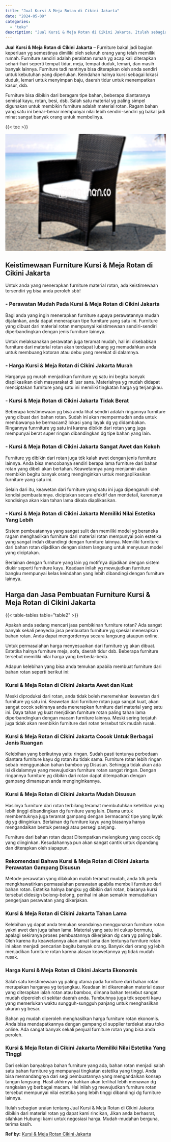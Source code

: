 ```yaml
---
title: "Jual Kursi & Meja Rotan di Cikini Jakarta"
date: "2024-05-09"
categories: 
  - "toko"
description: "Jual Kursi & Meja Rotan di Cikini Jakarta. Itulah sebagian uraian tentang Jual Kursi & Meja Rotan di Cikini Jakarta dibikin dari material rotan yg dapat kami..."
---
```


**Jual Kursi & Meja Rotan di Cikini Jakarta** – Furniture bakal jadi bagian keperluan yg semestinya dimiliki oleh seluruh orang yang telah memiliki rumah. Furniture sendiri adalah peralatan rumah yg acap kali diterapkan sehari-hari seperti tempat tidur, meja, tempat duduk, lemari, dan masih banyak lainnya. Furniture tadi nantinya bisa diterapkan oleh anda sendiri untuk kebutuhan yang diperlukan. Keindahan halnya kursi sebagai lokasi duduk, lemari untuk menyimpan baju, daerah tidur untuk menempatkan kasur, dsb.

Furniture bisa dibikin dari beragam tipe bahan, beberapa diantaranya semisal kayu, rotan, besi, dsb. Salah satu material yg paling simpel digunakan untuk membikin furniture adalah material rotan. Ragam bahan yang satu ini benar-benar mempunyai nilai lebih sendiri-sendiri yg bakal jadi minat sangat banyak orang untuk membelinya.

{{< toc >}}

![Jual Kursi & Meja Rotan di Cikini Jakarta](/images/kursi-meja-rotan-murah34.png)

## Keistimewaan Furniture Kursi & Meja Rotan di Cikini Jakarta

Untuk anda yang menerapkan furniture material rotan, ada keistimewaan tersendiri yg bisa anda peroleh sbb!

### \- Perawatan Mudah Pada Kursi & Meja Rotan di Cikini Jakarta

Bagi anda yang ingin menerapkan furniture supaya perawatannya mudah dijalankan, anda dapat menerapkan tipe furniture yang satu ini. Furniture yang dibuat dari material rotan mempunyai keistimewaan sendiri-sendiri diperbandingkan dengan jenis furniture lainnya.

Untuk melaksanakan perawatan juga teramat mudah, hal ini disebabkan furniture dari material rotan akan terdapat lubang yg memudahkan anda untuk membuang kotoran atau debu yang merekat di dalamnya.

### \- Harga Kursi & Meja Rotan di Cikini Jakarta Murah

Harganya yg murah menjadikan furniture yg satu ini begitu banyak diaplikasikan oleh masyarakat di luar sana. Materialnya yg mudah didapat menciptakan furniture yang satu ini memiliki tingkatan harga yg terjangkau.

### \- Kursi & Meja Rotan di Cikini Jakarta Tidak Berat

Beberapa keistimewaan yg bisa anda lihat sendiri adalah ringannya furniture yang dibuat dari bahan rotan. Sudah ini akan mempermudah anda untuk membawanya ke bermacam2 lokasi yang layak dg yg didambakan. Ringannya funrniture yg satu ini karena dibikin dari rotan yang juga mempunyai berat super ringan dibandingkan dg tipe bahan yang lain.

### \- Kursi & Meja Rotan di Cikini Jakarta Sangat Awet dan Kokoh

Furniture yg dibikin dari rotan juga tdk kalah awet dengan jenis furniture lainnya. Anda bisa mencobanya sendiri berapa lama furniture dari bahan rotan yang dibeli akan bertahan. Keawetannya yang menjamin akan membikin begitu banyak orang menginginkan untuk mengaplikasikan furniture yang satu ini.

Selain dari itu, keawetan dari furniture yang satu ini juga dipengaruhi oleh kondisi pembuatannya. diciptakan secara efektif dan mendetail, karenanya kondisinya akan kian tahan lama dikala diaplikasikan.

### \- Kursi & Meja Rotan di Cikini Jakarta Memiliki Nilai Estetika Yang Lebih

Sistem pembuatannya yang sangat sulit dan memiliki model yg beraneka ragam menghasilkan furniture dari material rotan mempunyai poin estetika yang sangat indah dibandingi dengan furniture lainnya. Memiliki furniture dari bahan rotan dijadikan dengan sistem langsung untuk menyusun model yang diciptakan.

Berlainan dengan furniture yang lain yg motifnya dijadikan dengan sistem diukir seperti furniture kayu. Keadaan inilah yg mewujudkan furniture bangku mempunyai kelas keindahan yang lebih dibandingi dengan furniture lainnya.

## Harga dan Jasa Pembuatan Furniture Kursi & Meja Rotan di Cikini Jakarta

{{< table-tables table="table2" >}}

Apakah anda sedang mencari jasa pembikinan furniture rotan? Ada sangat banyak sekali penyedia jasa pembuatan furniture yg spesial menerapkan bahan rotan. Anda dapat mengordernya secara langsung ataupun online.

Untuk permasalahan harga menyesuaikan dari furniture yg akan dibuat. Estetika halnya furniture meja, sofa, daerah tidur dsb. Beberapa furniture tersebut memiliki nilai harga yang berbeda-beda.

Adapun kelebihan yang bisa anda temukan apabila membuat furniture dari bahan rotan seperti berikut ini:

### Kursi & Meja Rotan di Cikini Jakarta Awet dan Kuat

Meski diproduksi dari rotan, anda tidak boleh meremehkan keawetan dari furniture yg satu ini. Keawetan dari furniture rotan juga sangat kuat, akan sangat cocok sekiranya anda menerapkan furniture dari material yang satu ini. Daya tahan yg kuat menjdikan furniture rotan paling tahan lama diperbandingkan dengan macam furniture lainnya. Meski sering terjatuh juga tidak akan membikin furniture dari rotan tersebut tdk mudah rusak.

### Kursi & Meja Rotan di Cikini Jakarta Cocok Untuk Berbagai Jenis Ruangan

Kelebihan yang berikutnya yaitu ringan. Sudah pasti tentunya perbedaan diantara furniture kayu dg rotan itu tidak sama. Furniture rotan lebih ringan sebab menggunakan bahan bamboo yg Disusun. Sehingga tidak akan ada isi di dalamnya yang mewujudkan furniture rotan sangat ringan. Dengan ringannya furniture yg dibikin dari rotan dapat ditempatkan dengan gampang dimanapun anda menginginkannya.

### Kursi & Meja Rotan di Cikini Jakarta Mudah Disusun

Hasilnya furniture dari rotan terbilang teramat membutuhkan ketelitian yang lebih tinggi dibandingkan dg furniture yang lain. Diama untuk membentuknya juga teramat gampang dengan bermacam2 tipe yang layak dg yg diinginkan. Berlainan dg furniture kayu yang biasanya hanya mengandalkan bentuk persegi atau persegi panjang.

Furniture dari bahan rotan dapat Ditempatkan melengkung yang cocok dg yang diinginkan. Kesudahannya pun akan sangat cantik untuk dipandang dan diterapkan oleh siapapun.

### Rekomendasi Bahwa Kursi & Meja Rotan di Cikini Jakarta Perawatan Gampang Disusun

Metode perawatan yang dilakukan malah teramat mudah, anda tdk perlu mengkhawatirkan permasalahan perawatan apabila membeli furniture dari bahan rotan. Estetika halnya bangku yg dibikin dari rotan, biasanya kursi tersebut didesign bolong-bolong, perihal ini akan semakin memudahkan pengerjaan perawatan yang dikerjakan.

### Kursi & Meja Rotan di Cikini Jakarta Tahan Lama

Kelebihan yg dapat anda temukan seandainya menggunakan furniture rotan yakni awet dan juga tahan lama. Material yang satu ini cukup bermutu, apalagi sekiranya proses pembuatannya dikerjakan dg cara yg paling baik. Oleh karena itu keawetannya akan amat lama dan tentunya furniture rotan ini akan menjadi pencarian begitu banyak orang. Banyak dari orang yg lebih menjadikan furniture rotan karena alasan keawetannya yg tidak mudah rusak.

### Harga Kursi & Meja Rotan di Cikini Jakarta Ekonomis

Salah satu keistimewaan yg paling utama pada furniture dari bahan rotan merupakan harganya yg terjangkau. Keadaan ini dikarenakan material dasar yang diterapkan ialah rotan atau bamboo, dimana bahan tersebut sangat mudah diperoleh di sekitar daerah anda. Tumbuhnya juga tdk seperti kayu yang memerlukan waktu sungguh-sungguh panjang untuk menghasilkan ukuran yg besar.

Bahan yg mudah diperoleh menghasilkan harga furniture rotan ekonomis. Anda bisa mendapatkannya dengan gampang di supplier terdekat atau toko online. Ada sangat banyak sekali penjual furniture rotan yang bisa anda peroleh.

### Kursi & Meja Rotan di Cikini Jakarta Memiliki Nilai Estetika Yang Tinggi

Dari sekian banyaknya bahan furniture yang ada, bahan rotan menjadi salah satu bahan furniture yg mempunyai tingkatan estetika yang tinggi. Anda bisa memandangnya dari segi pembuatannya yang mengandalkan konsep tangan langsung. Hasil akhirnya bahkan akan terlihat lebih menawan dg rangkaian yg berbagai macam. Hal inilah yg mewujudkan furniture rotan tersebut mempunyai nilai estetika yang lebih tinggi dibandingi dg furniture lainnya.

Itulah sebagian uraian tentang Jual Kursi & Meja Rotan di Cikini Jakarta dibikin dari material rotan yg dapat kami rincikan, Jikan anda berhasrat, silahkan Hubungi kami untuk negosiasi harga. Mudah-mudahan berguna, terima kasih.

**Ref by:** [Kursi & Meja Rotan Cikini Jakarta](https://id.wikipedia.org/wiki/Kursi)
